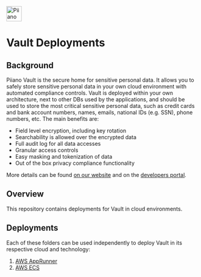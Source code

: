 <p>
  <a href="https://piiano.com/pii-data-privacy-vault/">
    <picture>
      <source media="(prefers-color-scheme: dark)" srcset="https://piiano.com/docs/img/logo-developers-dark.svg">
      <source media="(prefers-color-scheme: light)" srcset="https://piiano.com/wp-content/uploads/piiano-logo-developers.png">
      <img alt="Piiano Vault" src="https://piiano.com/wp-content/uploads/piiano-logo-developers.png" height="40" />
    </picture>
  </a>
</p>

# Vault Deployments

## Background

Piiano Vault is the secure home for sensitive personal data. It allows you to safely store sensitive personal data in your own cloud environment with
automated compliance controls.
Vault is deployed within your own architecture, next to other DBs used by the applications, and should be used to store the most critical sensitive personal data, such as credit cards and bank account numbers, names, emails, national IDs (e.g. SSN), phone numbers, etc.
The main benefits are:

- Field level encryption, including key rotation
- Searchability is allowed over the encrypted data
- Full audit log for all data accesses
- Granular access controls
- Easy masking and tokenization of data
- Out of the box privacy compliance functionality

More details can be found [on our website](https://piiano.com/pii-data-privacy-vault/) and on the [developers portal](https://piiano.com/docs/).

## Overview

This repository contains deployments for Vault in cloud environments.

## Deployments

Each of these folders can be used independently to deploy Vault in its respective cloud and technology:

1. [AWS AppRunner](./aws-apprunner)
1. [AWS ECS](./aws-ecs)
